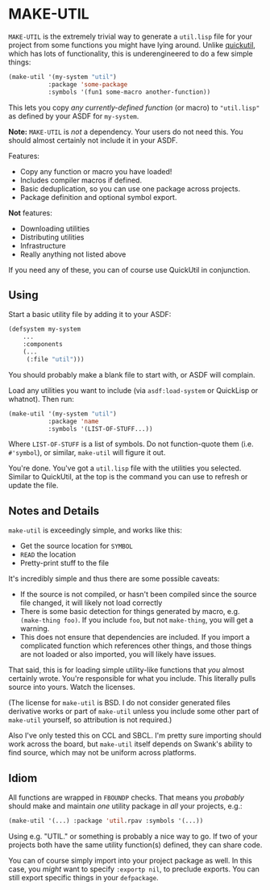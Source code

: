 # MAKE-UTIL

`MAKE-UTIL` is the extremely trivial way to generate a `util.lisp`
file for your project from some functions you might have lying
around.  Unlike [quickutil](http://quickutil.org/), which has lots of
functionality, this is underengineered to do a few simple things:

```lisp
(make-util '(my-system "util")
           :package 'some-package
           :symbols '(fun1 some-macro another-function))
```

This lets you copy *any currently-defined function* (or macro) to
`"util.lisp"` as defined by your ASDF for `my-system`.

**Note:** `MAKE-UTIL` is *not* a dependency.  Your users do not need
this.  You should almost certainly not include it in your ASDF.

Features:

* Copy any function or macro you have loaded!
* Includes compiler macros if defined.
* Basic deduplication, so you can use one package across projects.
* Package definition and optional symbol export.

**Not** features:

* Downloading utilities
* Distributing utilities
* Infrastructure
* Really anything not listed above

If you need any of these, you can of course use QuickUtil in
conjunction.

## Using

Start a basic utility file by adding it to your ASDF:

```lisp
(defsystem my-system
    ...
    :components
    (...
     (:file "util")))
```

You should probably make a blank file to start with, or ASDF will
complain.

Load any utilities you want to include (via `asdf:load-system` or
QuickLisp or whatnot).  Then run:

```lisp
(make-util '(my-system "util")
           :package 'name
           :symbols '(LIST-OF-STUFF...))
```

Where `LIST-OF-STUFF` is a list of symbols.  Do not function-quote
them (i.e. `#'symbol`), or similar, `make-util` will figure it out.

You're done.  You've got a `util.lisp` file with the utilities you
selected.  Similar to QuickUtil, at the top is the command you can use
to refresh or update the file.

## Notes and Details

`make-util` is exceedingly simple, and works like this:

* Get the source location for `SYMBOL`
* `READ` the location
* Pretty-print stuff to the file

It's incredibly simple and thus there are some possible caveats:

* If the source is not compiled, or hasn't been compiled since the
  source file changed, it will likely not load correctly
* There is some basic detection for things generated by macro,
  e.g. `(make-thing foo)`.  If you include `foo`, but not
  `make-thing`, you will get a warning.
* This does not ensure that dependencies are included.  If you import
  a complicated function which references other things, and those
  things are not loaded or also imported, you will likely have issues.

That said, this is for loading simple utility-like functions that
*you* almost certainly wrote.  You're responsible for what you
include.  This literally pulls source into yours.  Watch the licenses.

(The license for `make-util` is BSD.  I do not consider generated
files derivative works or part of `make-util` unless you include some
other part of `make-util` yourself, so attribution is not required.)

Also I've only tested this on CCL and SBCL.  I'm pretty sure importing
should work across the board, but `make-util` itself depends on
Swank's ability to find source, which may not be uniform across
platforms.

## Idiom

All functions are wrapped in `FBOUNDP` checks.  That means you
*probably* should make and maintain *one* utility package in *all*
your projects, e.g.:

```lisp
(make-util '(...) :package 'util.rpav :symbols '(...))
```

Using e.g. "UTIL.<github-name>" or something is probably a nice way to
go.  If two of your projects both have the same utility function(s)
defined, they can share code.

You can of course simply import into your project package as well.  In
this case, you *might* want to specify `:exportp nil`, to preclude
exports.  You can still export specific things in your `defpackage`.
